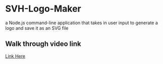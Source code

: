 # SVH-Logo-Maker
a Node.js command-line application that takes in user input to generate a logo and save it as an SVG file


## Walk through video link 
[Link Here](https://drive.google.com/file/d/1AK9MHbbFEMwpoaESd9P6vEZ5_H-vdhrt/view)